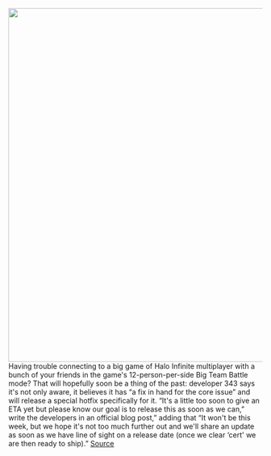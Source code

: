 <img src='https://cdn.vox-cdn.com/thumbor/I2kawt36d1Pf4GfeeTLKc7hGHKc=/0x0:2128x1197/1200x800/filters:focal(556x373:896x713)/cdn.vox-cdn.com/uploads/chorus_image/image/70372706/halo_infinite_keyart_primary_horiz_9e788e276ba740e3af6451ef073fd3de.0.png' width='700px' /><br/>
Having trouble connecting to a big game of Halo Infinite multiplayer with a bunch of your friends in the game's 12-person-per-side Big Team Battle mode? That will hopefully soon be a thing of the past: developer 343 says it's not only aware, it believes it has “a fix in hand for the core issue” and will release a special hotfix specifically for it. “It's a little too soon to give an ETA yet but please know our goal is to release this as soon as we can,” write the developers in an official blog post,” adding that “It won't be this week, but we hope it's not too much further out and we'll share an update as soon as we have line of sight on a release date (once we clear ‘cert' we are then ready to ship).”
<a href='https://www.theverge.com/2022/1/10/22877515/microsoft-halo-infinite-big-team-battle-matchmaking-fix-343'> Source <a/>